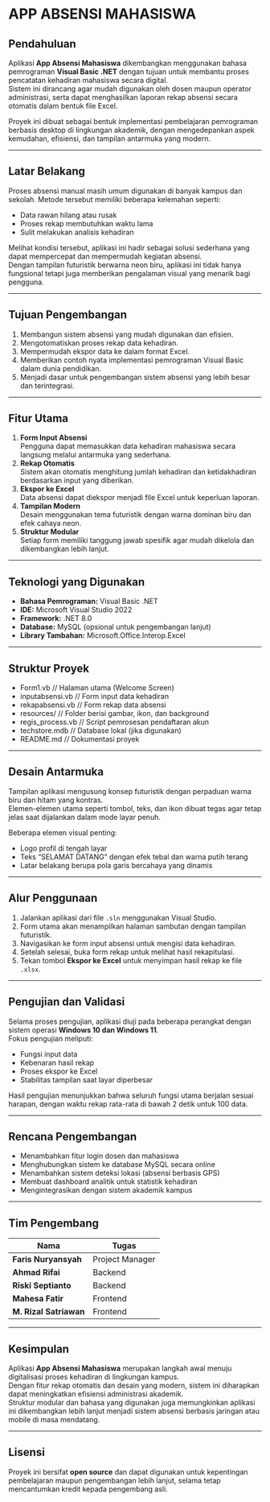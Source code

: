 # APP ABSENSI MAHASISWA

## Pendahuluan
Aplikasi **App Absensi Mahasiswa** dikembangkan menggunakan bahasa pemrograman **Visual Basic .NET** dengan tujuan untuk membantu proses pencatatan kehadiran mahasiswa secara digital.  
Sistem ini dirancang agar mudah digunakan oleh dosen maupun operator administrasi, serta dapat menghasilkan laporan rekap absensi secara otomatis dalam bentuk file Excel.  

Proyek ini dibuat sebagai bentuk implementasi pembelajaran pemrograman berbasis desktop di lingkungan akademik, dengan mengedepankan aspek kemudahan, efisiensi, dan tampilan antarmuka yang modern.

---

## Latar Belakang
Proses absensi manual masih umum digunakan di banyak kampus dan sekolah. Metode tersebut memiliki beberapa kelemahan seperti:
- Data rawan hilang atau rusak
- Proses rekap membutuhkan waktu lama
- Sulit melakukan analisis kehadiran

Melihat kondisi tersebut, aplikasi ini hadir sebagai solusi sederhana yang dapat mempercepat dan mempermudah kegiatan absensi.  
Dengan tampilan futuristik berwarna neon biru, aplikasi ini tidak hanya fungsional tetapi juga memberikan pengalaman visual yang menarik bagi pengguna.

---

## Tujuan Pengembangan
1. Membangun sistem absensi yang mudah digunakan dan efisien.  
2. Mengotomatiskan proses rekap data kehadiran.  
3. Mempermudah ekspor data ke dalam format Excel.  
4. Memberikan contoh nyata implementasi pemrograman Visual Basic dalam dunia pendidikan.  
5. Menjadi dasar untuk pengembangan sistem absensi yang lebih besar dan terintegrasi.

---

## Fitur Utama
1. **Form Input Absensi**  
   Pengguna dapat memasukkan data kehadiran mahasiswa secara langsung melalui antarmuka yang sederhana.  
2. **Rekap Otomatis**  
   Sistem akan otomatis menghitung jumlah kehadiran dan ketidakhadiran berdasarkan input yang diberikan.  
3. **Ekspor ke Excel**  
   Data absensi dapat diekspor menjadi file Excel untuk keperluan laporan.  
4. **Tampilan Modern**  
   Desain menggunakan tema futuristik dengan warna dominan biru dan efek cahaya neon.  
5. **Struktur Modular**  
   Setiap form memiliki tanggung jawab spesifik agar mudah dikelola dan dikembangkan lebih lanjut.  

---

## Teknologi yang Digunakan
- **Bahasa Pemrograman:** Visual Basic .NET  
- **IDE:** Microsoft Visual Studio 2022  
- **Framework:** .NET 8.0  
- **Database:** MySQL (opsional untuk pengembangan lanjut)  
- **Library Tambahan:** Microsoft.Office.Interop.Excel  

---

## Struktur Proyek
- Form1.vb // Halaman utama (Welcome Screen)
- inputabsensi.vb // Form input data kehadiran
- rekapabsensi.vb // Form rekap data absensi
- resources/ // Folder berisi gambar, ikon, dan background
- regis_process.vb // Script pemrosesan pendaftaran akun
- techstore.mdb // Database lokal (jika digunakan)
- README.md // Dokumentasi proyek

---

## Desain Antarmuka
Tampilan aplikasi mengusung konsep futuristik dengan perpaduan warna biru dan hitam yang kontras.  
Elemen-elemen utama seperti tombol, teks, dan ikon dibuat tegas agar tetap jelas saat dijalankan dalam mode layar penuh.

Beberapa elemen visual penting:
- Logo profil di tengah layar  
- Teks “SELAMAT DATANG” dengan efek tebal dan warna putih terang  
- Latar belakang berupa pola garis bercahaya yang dinamis  

---

## Alur Penggunaan
1. Jalankan aplikasi dari file `.sln` menggunakan Visual Studio.  
2. Form utama akan menampilkan halaman sambutan dengan tampilan futuristik.  
3. Navigasikan ke form input absensi untuk mengisi data kehadiran.  
4. Setelah selesai, buka form rekap untuk melihat hasil rekapitulasi.  
5. Tekan tombol **Ekspor ke Excel** untuk menyimpan hasil rekap ke file `.xlsx`.

---

## Pengujian dan Validasi
Selama proses pengujian, aplikasi diuji pada beberapa perangkat dengan sistem operasi **Windows 10 dan Windows 11**.  
Fokus pengujian meliputi:
- Fungsi input data
- Kebenaran hasil rekap
- Proses ekspor ke Excel
- Stabilitas tampilan saat layar diperbesar

Hasil pengujian menunjukkan bahwa seluruh fungsi utama berjalan sesuai harapan, dengan waktu rekap rata-rata di bawah 2 detik untuk 100 data.

---

## Rencana Pengembangan
- Menambahkan fitur login dosen dan mahasiswa  
- Menghubungkan sistem ke database MySQL secara online  
- Menambahkan sistem deteksi lokasi (absensi berbasis GPS)  
- Membuat dashboard analitik untuk statistik kehadiran  
- Mengintegrasikan dengan sistem akademik kampus  

---

## Tim Pengembang
| Nama | Tugas |
|------|--------|
| **Faris Nuryansyah** | Project Manager |
| **Ahmad Rifai** | Backend |
| **Riski Septianto** | Backend |
| **Mahesa Fatir** | Frontend |
| **M. Rizal Satriawan** | Frontend |

---

## Kesimpulan
Aplikasi **App Absensi Mahasiswa** merupakan langkah awal menuju digitalisasi proses kehadiran di lingkungan kampus.  
Dengan fitur rekap otomatis dan desain yang modern, sistem ini diharapkan dapat meningkatkan efisiensi administrasi akademik.  
Struktur modular dan bahasa yang digunakan juga memungkinkan aplikasi ini dikembangkan lebih lanjut menjadi sistem absensi berbasis jaringan atau mobile di masa mendatang.

---

## Lisensi
Proyek ini bersifat **open source** dan dapat digunakan untuk kepentingan pembelajaran maupun pengembangan lebih lanjut, selama tetap mencantumkan kredit kepada pengembang asli.

